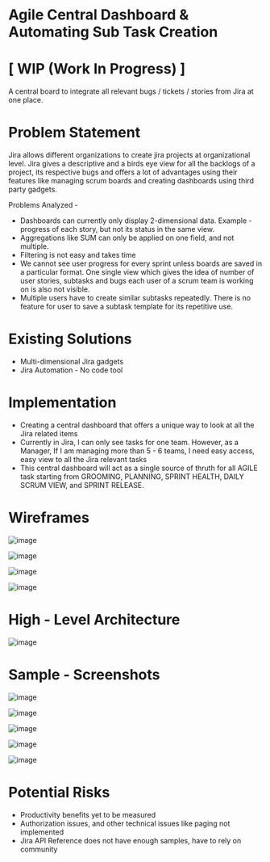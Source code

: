 # Agile Central Dashboard & Automating Sub Task Creation 
# [ WIP (Work In Progress) ] 
A central board to integrate all relevant bugs / tickets / stories from Jira at one place.

# Problem Statement
Jira allows different organizations to create jira projects at organizational level. Jira gives a descriptive and a birds eye view for all the backlogs of a project, its respective bugs and offers a lot of advantages using their features like managing scrum boards and creating dashboards using third party gadgets.

Problems Analyzed -
- Dashboards can currently only display 2-dimensional data. Example - progress of each story, but not its status in the same view.
- Aggregations like SUM can only be applied on one field, and not multiple.
- Filtering is not easy and takes time
- We cannot see user progress for every sprint unless boards are saved in a particular format. One single view which gives the idea of number of user stories, subtasks and bugs each user of a scrum team is working on is also not visible.
- Multiple users have to create similar subtasks repeatedly. There is no feature for user to save a subtask template for its repetitive use.

# Existing Solutions

- Multi-dimensional Jira gadgets
- Jira Automation - No code tool

# Implementation

- Creating a central dashboard that offers a unique way to look at all the Jira related items
- Currently in Jira, I can only see tasks for one team. However, as a Manager, If I am managing more than 5 - 6 teams, I need easy access, easy view to all the Jira relevant tasks
- This central dashboard will act as a single source of thruth for all AGILE task starting from GROOMING, PLANNING, SPRINT HEALTH, DAILY SCRUM VIEW, and SPRINT RELEASE.

# Wireframes

![image](https://user-images.githubusercontent.com/18692751/135309727-ef5b9191-234b-4ee6-a221-01b3e4060886.png)

![image](https://user-images.githubusercontent.com/18692751/135309782-7eb27fcf-8fcc-4c9a-8c32-7bbcb73a8ecd.png)

![image](https://user-images.githubusercontent.com/18692751/135309862-0e60c005-bb69-412f-8db6-59edc9a9a51f.png)

![image](https://user-images.githubusercontent.com/18692751/135309923-f8e296d8-4d00-4d04-b334-81f07f998305.png)


# High - Level Architecture

![image](https://user-images.githubusercontent.com/18692751/135310055-574cf586-7813-4920-9d74-47ef9caadf00.png)

# Sample - Screenshots

![image](https://user-images.githubusercontent.com/18692751/135310180-dada40b1-e9a3-4dc7-b645-a8186930b2a8.png)

![image](https://user-images.githubusercontent.com/18692751/135310225-18d533bf-df0c-4b8b-807a-523733648761.png)

![image](https://user-images.githubusercontent.com/18692751/135310295-3a962833-98ae-4359-8fa5-ed066c3308b5.png)

![image](https://user-images.githubusercontent.com/18692751/135310336-7a16ddca-1ede-46f7-bf04-8c172414c960.png)

![image](https://user-images.githubusercontent.com/18692751/135310381-311cb2c2-46e8-41a3-a550-ed8b767f8a32.png)

# Potential Risks

- Productivity benefits yet to be measured
- Authorization issues, and other technical issues like paging not implemented 
- Jira API Reference does not have enough samples, have to rely on community




